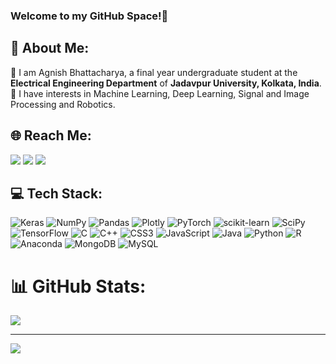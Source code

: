 ### Welcome to my GitHub Space!👋

## 💫 About Me:
💬 I am Agnish Bhattacharya, a final year undergraduate student at the **Electrical Engineering Department** of **Jadavpur University, Kolkata, India**. <br> 
💬 I have interests in Machine Learning, Deep Learning, Signal and Image Processing and Robotics.

## 🌐 Reach Me:

<a href="mailto:agnishbhattacharyaofficial@gmail.com"><img src="https://img.shields.io/badge/Gmail-D14836?style=&amp;logo=gmail&logoColor=white"></a>
<a href="https://www.linkedin.com/in/agnish-bhattacharya-451547204/"><img src="https://img.shields.io/badge/LinkedIn-%230077B5.svg?logo=linkedin&logoColor=white"></a>
<a href="https://www.instagram.com/ice_elated_guy/"><img src="https://img.shields.io/badge/instagram-E4405F.svg?&logo=instagram&logoColor=white"></a>

## 💻 Tech Stack:
![Keras](https://img.shields.io/badge/Keras-%23D00000.svg?style=flat&logo=Keras&logoColor=white) ![NumPy](https://img.shields.io/badge/numpy-%23013243.svg?style=flat&logo=numpy&logoColor=white) ![Pandas](https://img.shields.io/badge/pandas-%23150458.svg?style=flat&logo=pandas&logoColor=white) ![Plotly](https://img.shields.io/badge/Plotly-%233F4F75.svg?style=flat&logo=plotly&logoColor=white) ![PyTorch](https://img.shields.io/badge/PyTorch-%23EE4C2C.svg?style=flat&logo=PyTorch&logoColor=white) ![scikit-learn](https://img.shields.io/badge/scikit--learn-%23F7931E.svg?style=flat&logo=scikit-learn&logoColor=white) ![SciPy](https://img.shields.io/badge/SciPy-%230C55A5.svg?style=flat&logo=scipy&logoColor=%white) ![TensorFlow](https://img.shields.io/badge/TensorFlow-%23FF6F00.svg?style=flat&logo=TensorFlow&logoColor=white) ![C](https://img.shields.io/badge/c-%2300599C.svg?style=flat&logo=c&logoColor=white) ![C++](https://img.shields.io/badge/c++-%2300599C.svg?style=flat&logo=c%2B%2B&logoColor=white) ![CSS3](https://img.shields.io/badge/css3-%231572B6.svg?style=flat&logo=css3&logoColor=white) ![JavaScript](https://img.shields.io/badge/javascript-%23323330.svg?style=flat&logo=javascript&logoColor=%23F7DF1E) ![Java](https://img.shields.io/badge/java-%23ED8B00.svg?style=flat&logo=java&logoColor=white) ![Python](https://img.shields.io/badge/python-3670A0?style=flat&logo=python&logoColor=ffdd54) ![R](https://img.shields.io/badge/r-%23276DC3.svg?style=flat&logo=r&logoColor=white) ![Anaconda](https://img.shields.io/badge/Anaconda-%2344A833.svg?style=flat&logo=anaconda&logoColor=white) ![MongoDB](https://img.shields.io/badge/MongoDB-%234ea94b.svg?style=flat&logo=mongodb&logoColor=white) ![MySQL](https://img.shields.io/badge/mysql-%2300f.svg?style=flat&logo=mysql&logoColor=white)

# 📊 GitHub Stats:

![](https://github-readme-streak-stats.herokuapp.com/?user=AGNISH13&theme=nightowl&hide_border=false)<br/>

---
[![](https://visitcount.itsvg.in/api?id=AGNISH13&label=Profile%20Views&icon=1&pretty=false)](https://visitcount.itsvg.in)
